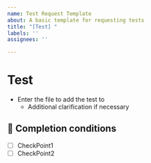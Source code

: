 ```yaml
---
name: Test Request Template
about: A basic template for requesting tests
title: "[Test] "
labels: ''
assignees: ''

---
```


# Test

- Enter the file to add the test to
   - Additional clarification if necessary

## 🤔 Completion conditions

- [ ] CheckPoint1
- [ ] CheckPoint2
